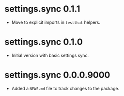 # settings.sync 0.1.1

* Move to explicit imports in `testthat` helpers.

# settings.sync 0.1.0

* Initial version with basic settings sync.

# settings.sync 0.0.0.9000

* Added a `NEWS.md` file to track changes to the package.
